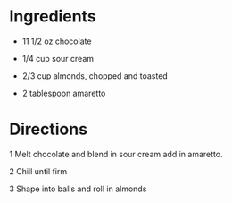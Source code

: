 Ingredients
===

* 11 1/2 oz chocolate

* 1/4 cup sour cream

* 2/3 cup almonds, chopped and toasted

* 2 tablespoon amaretto

Directions
===

1 Melt chocolate and blend in sour cream add in amaretto.

2 Chill until firm

3 Shape into balls and roll in almonds